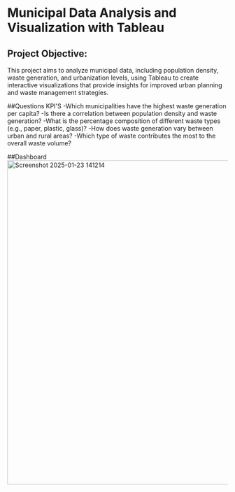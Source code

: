# Municipal Data Analysis and Visualization with Tableau
## Project Objective:
This project aims to analyze municipal data, including population density, waste generation, and urbanization levels, using Tableau to create interactive visualizations that provide insights for improved urban planning and waste management strategies.

##Questions KPI'S
-Which municipalities have the highest waste generation per capita?
-Is there a correlation between population density and waste generation?
-What is the percentage composition of different waste types (e.g., paper, plastic, glass)?
-How does waste generation vary between urban and rural areas?
-Which type of waste contributes the most to the overall waste volume?

##Dashboard
<img width="742" alt="Screenshot 2025-01-23 141214" src="https://github.com/user-attachments/assets/4912357d-a803-4bb9-9b06-ae3f098f87b6" />

